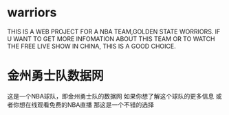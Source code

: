 # warriors
THIS IS A WEB PROJECT FOR A NBA TEAM,GOLDEN STATE WORRIORS.
IF U WANT TO GET MORE INFOMATION ABOUT THIS TEAM 
OR TO WATCH THE FREE LIVE SHOW IN CHINA,
THIS IS A GOOD CHOICE.

# 金州勇士队数据网
这是一个NBA球队，即金州勇士队的数据网
如果你想了解这个球队的更多信息
或者你想在线观看免费的NBA直播
那这是一个不错的选择

